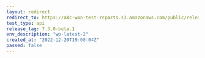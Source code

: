 ```yaml
---
layout: redirect
redirect_to: https://a8c-woo-test-reports.s3.amazonaws.com/public/release/7.3.0-beta.1/wp-latest-2/api/index.html
test_type: api
release_tag: 7.3.0-beta.1
env_description: "wp-latest-2"
created_at: "2022-12-20T19:08:04Z"
passed: false
---
```

